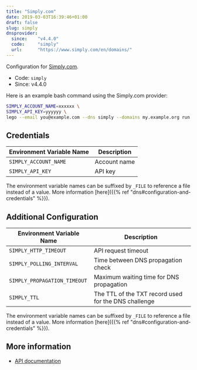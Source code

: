 ```yaml
---
title: "Simply.com"
date: 2019-03-03T16:39:46+01:00
draft: false
slug: simply
dnsprovider:
  since:    "v4.4.0"
  code:     "simply"
  url:      "https://www.simply.com/en/domains/"
---
```


<!-- THIS DOCUMENTATION IS AUTO-GENERATED. PLEASE DO NOT EDIT. -->
<!-- providers/dns/simply/simply.toml -->
<!-- THIS DOCUMENTATION IS AUTO-GENERATED. PLEASE DO NOT EDIT. -->


Configuration for [Simply.com](https://www.simply.com/en/domains/).


<!--more-->

- Code: `simply`
- Since: v4.4.0


Here is an example bash command using the Simply.com provider:

```bash
SIMPLY_ACCOUNT_NAME=xxxxxx \
SIMPLY_API_KEY=yyyyyy \
lego --email you@example.com --dns simply --domains my.example.org run
```




## Credentials

| Environment Variable Name | Description |
|-----------------------|-------------|
| `SIMPLY_ACCOUNT_NAME` | Account name |
| `SIMPLY_API_KEY` | API key |

The environment variable names can be suffixed by `_FILE` to reference a file instead of a value.
More information [here]({{% ref "dns#configuration-and-credentials" %}}).


## Additional Configuration

| Environment Variable Name | Description |
|--------------------------------|-------------|
| `SIMPLY_HTTP_TIMEOUT` | API request timeout |
| `SIMPLY_POLLING_INTERVAL` | Time between DNS propagation check |
| `SIMPLY_PROPAGATION_TIMEOUT` | Maximum waiting time for DNS propagation |
| `SIMPLY_TTL` | The TTL of the TXT record used for the DNS challenge |

The environment variable names can be suffixed by `_FILE` to reference a file instead of a value.
More information [here]({{% ref "dns#configuration-and-credentials" %}}).




## More information

- [API documentation](https://www.simply.com/en/docs/api/)

<!-- THIS DOCUMENTATION IS AUTO-GENERATED. PLEASE DO NOT EDIT. -->
<!-- providers/dns/simply/simply.toml -->
<!-- THIS DOCUMENTATION IS AUTO-GENERATED. PLEASE DO NOT EDIT. -->

